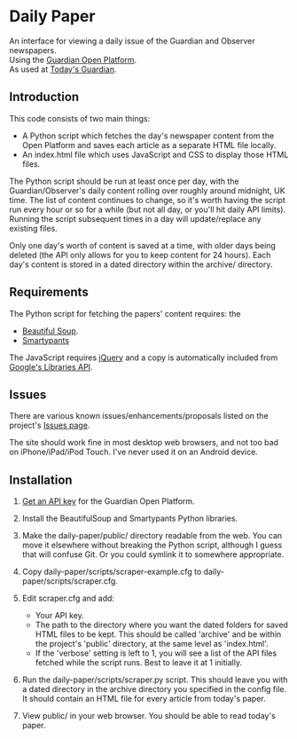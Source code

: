# Daily Paper

An interface for viewing a daily issue of the Guardian and Observer newspapers.  
Using the [Guardian Open Platform](http://www.guardian.co.uk/open-platform).  
As used at [Today's Guardian](http://guardian.gyford.com/).


## Introduction

This code consists of two main things:

* A Python script which fetches the day's newspaper content from the Open Platform
  and saves each article as a separate HTML file locally.
* An index.html file which uses JavaScript and CSS to display those HTML files.

The Python script should be run at least once per day, with the Guardian/Observer's
daily content rolling over roughly around midnight, UK time. The list of content
continues to change, so it's worth having the script run every hour or so for a
while (but not all day, or you'll hit daily API limits). Running the script 
subsequent times in a day will update/replace any existing files.

Only one day's worth of content is saved at a time, with older days being deleted 
(the API only allows for you to keep content for 24 hours). Each day's content is
stored in a dated directory within the archive/ directory.


## Requirements

The Python script for fetching the papers' content requires: the 

* [Beautiful Soup](http://www.crummy.com/software/BeautifulSoup/).
* [Smartypants](http://web.chad.org/projects/smartypants.py/)

The JavaScript requires [jQuery](http://jquery.com/) and a copy is
automatically included from [Google's
Libraries API](http://code.google.com/apis/libraries/).


## Issues

There are various known issues/enhancements/proposals listed on the project's
[Issues page](https://github.com/philgyford/daily-paper/issues).

The site should work fine in most desktop web browsers, and not too bad on 
iPhone/iPad/iPod Touch. I've never used it on an Android device.


## Installation

1. [Get an API key](http://guardian.mashery.com/) for the Guardian Open
   Platform.

2. Install the BeautifulSoup and Smartypants Python libraries.

3. Make the daily-paper/public/ directory readable from the web. You can move
   it elsewhere without breaking the Python script, although I guess that will
   confuse Git. Or you could symlink it to somewhere appropriate.

4. Copy daily-paper/scripts/scraper-example.cfg to daily-paper/scripts/scraper.cfg.

5. Edit scraper.cfg and add: 

	* Your API key.
	* The path to the directory where you want the dated folders for saved HTML
	  files to be kept. This should be called 'archive' and be within the
	  project's 'public' directory, at the same level as 'index.html'.
	* If the 'verbose' setting is left to 1, you will see a list of the API
	  files fetched while the script runs. Best to leave it at 1 initially.

6. Run the daily-paper/scripts/scraper.py script. This should leave you with
   a dated directory in the archive directory you specified in the config file.
   It should contain an HTML file for every article from today's paper.

7. View public/ in your web browser. You should be able to read today's paper.






